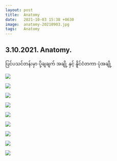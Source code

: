 ```yaml
---
layout: post
title:  Anatomy
date:   2021-10-03 15:38 +0630
image:  anatomy-20210903.jpg
tags:   Anatomy
---
```

## 3.10.2021. Anatomy.
ပြင်ပသင်တန်းမှာ ပို့ချချက် အချို့ နှင့် နိူင်ငံတကာ ပုံအချို့

![]({{site.baseurl}}/img/anatomy-20210903/01.jpg)

![]({{site.baseurl}}/img/anatomy-20210903/02.jpg)

![]({{site.baseurl}}/img/anatomy-20210903/03.jpg)

![]({{site.baseurl}}/img/anatomy-20210903/04.jpg)

![]({{site.baseurl}}/img/anatomy-20210903/05.jpg)

![]({{site.baseurl}}/img/anatomy-20210903/06.jpg)

![]({{site.baseurl}}/img/anatomy-20210903/07.jpg)

![]({{site.baseurl}}/img/anatomy-20210903/08.jpg)

![]({{site.baseurl}}/img/anatomy-20210903/09.jpg)